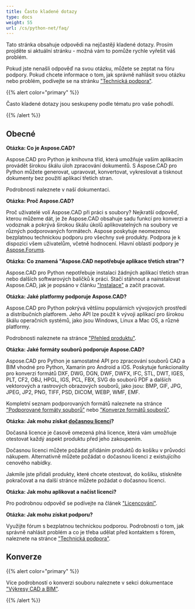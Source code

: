 ```yaml
---
title: Často kladené dotazy
type: docs
weight: 55
url: /cs/python-net/faq/
---
```


Tato stránka obsahuje odpovědi na nejčastěji kladené dotazy. Prosím projděte si aktuální stránku - možná vám to pomůže rychle vyřešit váš problém.

Pokud jste nenašli odpověď na svou otázku, můžete se zeptat na fóru podpory. Pokud chcete informace o tom, jak správně nahlásit svou otázku nebo problém, podívejte se na stránku ["Technická podpora"](cs/cad/python-net/technical-support).

{{% alert color="primary" %}} 

Často kladené dotazy jsou seskupeny podle tématu pro vaše pohodlí.

{{% /alert %}}

## **Obecné**
**Otázka: Co je Aspose.CAD?**

Aspose.CAD pro Python je knihovna tříd, která umožňuje vašim aplikacím provádět širokou škálu úloh zpracování dokumentů. S Aspose.CAD pro Python můžete generovat, upravovat, konvertovat, vykreslovat a tisknout dokumenty bez použití aplikací třetích stran.

Podrobnosti naleznete v naší dokumentaci.

**Otázka: Proč Aspose.CAD?**

Proč uživatelé volí Aspose.CAD při práci s soubory? Nejkratší odpověď, kterou můžeme dát, je že Aspose.CAD obsahuje sadu funkcí pro konverzi a vodoznak a pokrývá širokou škálu úkolů aplikovatelných na soubory ve různých podporovaných formátech. Aspose poskytuje neomezenou bezplatnou technickou podporu pro všechny své produkty. Podpora je k dispozici všem uživatelům, včetně hodnocení. Hlavní oblastí podpory je [Aspose.Forums](https://forum.aspose.com/c/cad/19).

**Otázka: Co znamená "Aspose.CAD nepotřebuje aplikace třetích stran"?**

Aspose.CAD pro Python nepotřebuje instalaci žádných aplikací třetích stran nebo dalších softwarových balíčků k práci. Stačí stáhnout a nainstalovat Aspose.CAD, jak je popsáno v článku ["Instalace"](cs/cad/python-net/installation/) a začít pracovat.

**Otázka: Jaké platformy podporuje Aspose.CAD?**

Aspose.CAD pro Python pokrývá většinu populárních vývojových prostředí a distribučních platforem. Jeho API lze použít k vývoji aplikací pro širokou škálu operačních systémů, jako jsou Windows, Linux a Mac OS, a různé platformy.

Podrobnosti naleznete na stránce ["Přehled produktu"](cs/cad/python-net/product-overview/).

**Otázka: Jaké formáty souborů podporuje Aspose.CAD?**

Aspose.CAD pro Python je samostatné API pro zpracování souborů CAD a BIM vhodné pro Python, Xamarin pro Android a iOS. Poskytuje funkcionality pro konverzi formátů DXF, DWG, DGN, DWF, DWFX, IFC, STL, DWT, IGES, PLT, CF2, OBJ, HPGL, IGS, PCL, FBX, SVG do souborů PDF a dalších vektorových a rastrových obrazových souborů, jako jsou: BMP, GIF, JPG, JPEG, JP2, PNG, TIFF, PSD, DICOM, WEBP, WMF, EMF.

Kompletní seznam podporovaných formátů naleznete na stránce ["Podporované formáty souborů"](cs/cad/python-net/supported-file-formats/) nebo ["Konverze formátů souborů"](cs/cad/python-net/converting-file-formats/).

**Otázka: Jak mohu získat [dočasnou licenci](https://purchase.aspose.com/temporary-license/)?**

Dočasná licence je časově omezená plná licence, která vám umožňuje otestovat každý aspekt produktu před jeho zakoupením.

Dočasnou licenci můžete požádat přidáním produktů do košíku v průvodci nákupem. Alternativně můžete požádat o dočasnou licenci z existujícího cenového nabídky.

Jakmile jste přidali produkty, které chcete otestovat, do košíku, stiskněte pokračovat a na další stránce můžete požádat o dočasnou licenci.

**Otázka: Jak mohu aplikovat a načíst licenci?**

Pro podrobnou odpověď se podívejte na článek ["Licencování"](cs/cad/python-net/licensing/).

**Otázka: Jak mohu získat podporu?**

Využijte fórum s bezplatnou technickou podporou. Podrobnosti o tom, jak správně nahlásit problém a co je třeba udělat před kontaktem s fórem, naleznete na stránce ["Technická podpora"](cs/cad/python-net/technical-support).

## **Konverze**

{{% alert color="primary" %}} 

Více podrobností o konverzi souboru naleznete v sekci dokumentace ["Výkresy CAD a BIM"](cs/cad/python-net/cad-and-bim-drawings/).

{{% /alert %}}
